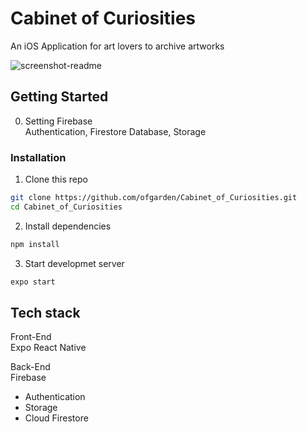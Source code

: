 # Cabinet of Curiosities
An iOS Application for art lovers to archive artworks

![screenshot-readme](https://user-images.githubusercontent.com/102771075/193109490-59a3357d-6de9-4dab-b275-298b6b08e97c.png)



## Getting Started

0. Setting Firebase\
   Authentication, Firestore Database, Storage

### Installation

1. Clone this repo
```bash
git clone https://github.com/ofgarden/Cabinet_of_Curiosities.git 
cd Cabinet_of_Curiosities
``` 

2. Install dependencies
```bash
npm install
``` 

3. Start developmet server
```bash
expo start
``` 



## Tech stack
Front-End\
Expo React Native

Back-End\
Firebase
- Authentication
- Storage
- Cloud Firestore
